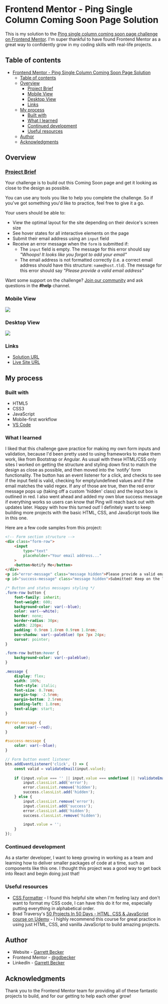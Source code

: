 # Frontend Mentor - Ping Single Column Coming Soon Page Solution

This is my solution to the [Ping single column coming soon page challenge on Frontend Mentor](https://www.frontendmentor.io/challenges/ping-single-column-coming-soon-page-5cadd051fec04111f7b848da). I'm super thankful to have found Frontend Mentor as a great way to confidently grow in my coding skills with real-life projects. 

## Table of contents

- [Frontend Mentor - Ping Single Column Coming Soon Page Solution](#frontend-mentor---ping-single-column-coming-soon-page-solution)
	- [Table of contents](#table-of-contents)
	- [Overview](#overview)
		- [Project Brief](#project-brief)
		- [Mobile View](#mobile-view)
		- [Desktop View](#desktop-view)
		- [Links](#links)
	- [My process](#my-process)
		- [Built with](#built-with)
		- [What I learned](#what-i-learned)
		- [Continued development](#continued-development)
		- [Useful resources](#useful-resources)
	- [Author](#author)
	- [Acknowledgments](#acknowledgments)

## Overview

### [Project Brief](./project%20brief/)

Your challenge is to build out this Coming Soon page and get it looking as close to the design as possible.

You can use any tools you like to help you complete the challenge. So if you've got something you'd like to practice, feel free to give it a go.

Your users should be able to: 

- View the optimal layout for the site depending on their device's screen size
- See hover states for all interactive elements on the page
- Submit their email address using an `input` field
- Receive an error message when the `form` is submitted if:
	- The `input` field is empty. The message for this error should say *"Whoops! It looks like you forgot to add your email"*
	- The email address is not formatted correctly (i.e. a correct email address should have this structure: `name@host.tld`). The message for this error should say *"Please provide a valid email address"*

Want some support on the challenge? [Join our community](https://www.frontendmentor.io/community) and ask questions in the **#help** channel.

### Mobile View

![](./ping-coming-soon-page-mobile.jpg)

### Desktop View

![](./ping-coming-soon-page-desktop.jpg)

### Links

- [Solution URL](https://www.frontendmentor.io/solutions/ping-coming-soon-page-with-html-css-js-RssOlz1me0)
- [Live Site URL](https://ping-coming-soon-page-gdbecker.netlify.app/)

## My process

### Built with

- HTML5
- CSS3
- JavaScript
- Mobile-first workflow
- [VS Code](https://code.visualstudio.com)

### What I learned

I liked that this challenge gave practice for making my own form inputs and validation, because I'd been pretty used to using frameworks to make them work, like from Bootstrap or Angular. As usual with these HTML/CSS only sites I worked on getting the structure and styling down first to match the design as close as possible, and then moved into the 'notify' form functionality. The button has an event listener for a click, and checks to see if the input field is valid, checking for empty/undefined values and if the email matches the valid regex. If any of those are true, then the red error message pops up (taking off a custom 'hidden' class) and the input box is outlined in red. I also went ahead and added my own blue success message if everything works so users can know that Ping will reach back out with updates later. Happy with how this turned out! I definitely want to keep building more projects with the basic HTML, CSS, and JavaScript tools like in this one.

Here are a few code samples from this project:

```html
<!-- Form section structure -->
<div class="form-row">
	<input 
		type="text"
		placeholder="Your email address..."
	>
	<button>Notify Me</button>
</div>
<p id="error-message" class="message hidden">Please provide a valid email address</p>
<p id="success-message" class="message hidden">Submitted! Keep on the lookout for an email from us soon!</p>
```

```css
/* Button and status messages styling */
.form-row button {
	font-family: inherit;
	font-weight: 600;
	background-color: var(--blue);
	color: var(--white);
	border: none;
	border-radius: 30px;
	width: 220px;
	padding: 0.9rem 1.8rem 0.9rem 1.8rem;
	box-shadow: var(--paleblue) 0px 7px 24px;
	cursor: pointer;
}

.form-row button:hover {
	background-color: var(--paleblue);
}

.message {
	display: flex;
	width: 100%;
	font-style: italic;
	font-size: 0.7rem;
	margin-top: -2.5rem;
	margin-bottom: 2.5rem;
	padding-left: 1.8rem;
	text-align: start;
}

#error-message {
	color:var(--red);
}

#success-message {
	color: var(--blue);
}
```

```javascript
// Form button event listener
btn.addEventListener('click', () => {
	const valid = validateEmail(input.value);
	
	if (input.value === '' || input.value === undefined || !validateEmail(input.value)) {
		input.classList.add('error');
		error.classList.remove('hidden');
		success.classList.add('hidden');
	} else {
		input.classList.remove('error');
		input.classList.add('success');
		error.classList.add('hidden');
		success.classList.remove('hidden');

		input.value = '';
	}
});
```

### Continued development

As a starter developer, I want to keep growing in working as a team and learning how to deliver smaller packages of code at a time, such as components like this one. I thought this project was a good way to get back into React and begin doing just that!

### Useful resources

- [CSS Formatter](http://www.lonniebest.com/FormatCSS/) - I found this helpful site when I'm feeling lazy and don't want to format my CSS code, I can have this do it for me, especially putting everything in alphabetical order.
- Brad Traversy's [50 Projects In 50 Days - HTML, CSS & JavaScript course on Udemy](https://www.udemy.com/course/50-projects-50-days/) - I highly recommend this course for great practice in using just HTML, CSS, and vanilla JavaScript to build amazing projects.

## Author

- Website - [Garrett Becker]()
- Frontend Mentor - [@gdbecker](https://www.frontendmentor.io/profile/gdbecker)
- LinkedIn - [Garrett Becker](https://www.linkedin.com/in/garrett-becker-923b4a106/)

## Acknowledgments

Thank you to the Frontend Mentor team for providing all of these fantastic projects to build, and for our getting to help each other grow!